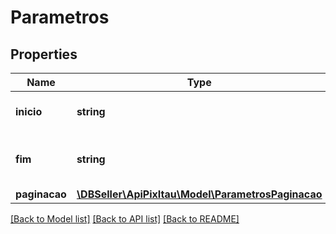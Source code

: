 # Parametros

## Properties
Name | Type | Description | Notes
------------ | ------------- | ------------- | -------------
**inicio** | **string** | Data inicial. Respeita RFC 3339. | 
**fim** | **string** | Data de fim. Respeita RFC 3339. | 
**paginacao** | [**\DBSeller\ApiPixItau\Model\ParametrosPaginacao**](ParametrosPaginacao.md) |  | 

[[Back to Model list]](../../README.md#documentation-for-models) [[Back to API list]](../../README.md#documentation-for-api-endpoints) [[Back to README]](../../README.md)

